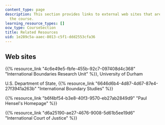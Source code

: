 ```yaml
---
content_type: page
description: This section provides links to external web sites that are useful for
  the course.
learning_resource_types: []
ocw_type: CourseSection
title: Related Resources
uid: 1e289c5a-aaec-8013-c5f1-ddd2553cfa36
---
```


Web sites
---------

{{% resource_link "4c6e49e5-fbfe-455b-92c7-097408d4c368" "International Boundaries Research Unit" %}}, University of Durham

U.S. Department of State, {{% resource_link "6646d6b4-4d87-4d67-87e4-27f3941a263b" "International Boundary Studies" %}}

{{% resource_link "b6f4bf54-b3e8-40f3-9570-eb27ab2849d9" "Paul Hensel's Homepage" %}}

{{% resource_link "d6a25190-ae27-4676-9008-5d61b5ee19d6" "International Court of Justice" %}}